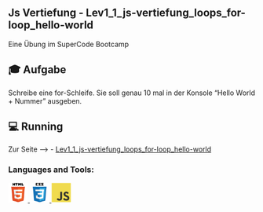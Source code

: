 ## Js Vertiefung - Lev1_1_js-vertiefung_loops_for-loop_hello-world

Eine Übung im SuperCode Bootcamp

## 🎓 Aufgabe

Schreibe eine for-Schleife.
Sie soll genau 10 mal in der Konsole “Hello World + Nummer” ausgeben.

## 💻 Running

Zur Seite —> - [Lev1_1_js-vertiefung_loops_for-loop_hello-world](https://mukkez.github.io/Bootcamp/tasks/Day_57/Lev1_1_js-vertiefung_loops_for-loop_hello-world/)

<p align="left">
</p>

<h3 align="left">Languages and Tools:</h3>
<p align="left"> <a href="https://www.w3schools.com/html/" target="_blank" rel="noreferrer"> <img src="https://raw.githubusercontent.com/devicons/devicon/master/icons/html5/html5-original-wordmark.svg" alt="html5" width="40" height="40"/> </a>
<a href="https://www.w3schools.com/css/" target="_blank" rel="noreferrer"> <img src="https://raw.githubusercontent.com/devicons/devicon/master/icons/css3/css3-original-wordmark.svg" alt="css3" width="40" height="40"/> </a> 
<a href="https://www.w3schools.com/css/" target="_blank" rel="noreferrer"> <img src="https://raw.githubusercontent.com/devicons/devicon/master/icons/javascript/javascript-original.svg" alt="css3" width="40" height="40"/> </a> </p>

